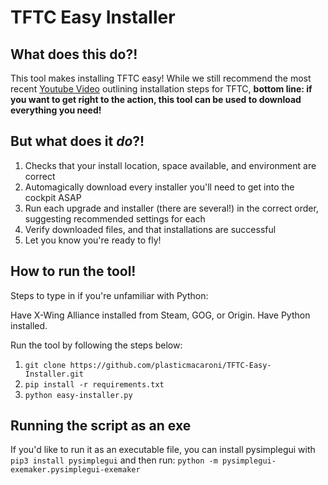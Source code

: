 # TFTC Easy Installer

## What does this do?!
This tool makes installing TFTC easy! While we still recommend the most recent [Youtube Video](https://www.youtube.com/watch?v=qui9X4gjVtc) outlining installation steps for TFTC, **bottom line: if you want to get right to the action, this tool can be used to download everything you need!**

## But what does it *do*?!
1. Checks that your install location, space available, and environment are correct
2. Automagically download every installer you'll need to get into the cockpit ASAP
3. Run each upgrade and installer (there are several!) in the correct order, suggesting recommended settings for each
4. Verify downloaded files, and that installations are successful
5. Let you know you're ready to fly!

## How to run the tool!
Steps to type in if you're unfamiliar with Python:

Have X-Wing Alliance installed from Steam, GOG, or Origin. Have Python installed.

Run the tool by following the steps below:
1. ```git clone https://github.com/plasticmacaroni/TFTC-Easy-Installer.git```
2. ```pip install -r requirements.txt```
3. ```python easy-installer.py```

## Running the script as an exe
If you'd like to run it as an executable file, you can install pysimplegui with `pip3 install pysimplegui` and then run:
`python -m pysimplegui-exemaker.pysimplegui-exemaker`
